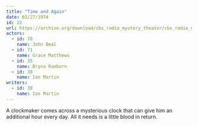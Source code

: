 ```yaml
---
title: "Time and Again"
date: 01/27/1974
id: 22
url: https://archive.org/download/cbs_radio_mystery_theater/cbs_radio_mystery_theater-0001-0050.zip/cbs_radio_mystery_theater-0001-0050%2Fcbsrmt_0022_time_and_time_again.mp3
actors:  
  - id: 70
    name: John Beal  
  - id: 71
    name: Grace Matthews  
  - id: 35
    name: Bryna Raeburn  
  - id: 38
    name: Ian Martin
writers:  
  - id: 38
    name: Ian Martin
---
```

A clockmaker comes across a mysterious clock that can give him an additional hour every day. All it needs is a little blood in return.